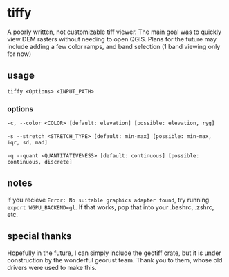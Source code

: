 # tiffy
A poorly written, not customizable tiff viewer. The main goal was to quickly view DEM rasters without needing to open QGIS. Plans for the future may include adding a few color ramps, and band selection (1 band viewing only for now)

## usage
```tiffy <Options> <INPUT_PATH>```

### options
```-c, --color <COLOR> [default: elevation] [possible: elevation, ryg]```
<br><br>
```-s --stretch <STRETCH_TYPE> [default: min-max] [possible: min-max, iqr, sd, mad]```
<br><br>
```-q --quant <QUANTITATIVENESS> [default: continuous] [possible: continuous, discrete]```

## notes
if you recieve `Error: No suitable graphics adapter found`, try running `export WGPU_BACKEND=gl`. If that works, pop that into your .bashrc, .zshrc, etc.

## special thanks
Hopefully in the future, I can simply include the geotiff crate, but it is under construction by the wonderful georust team. Thank you to them, whose old drivers were used to make this. 

